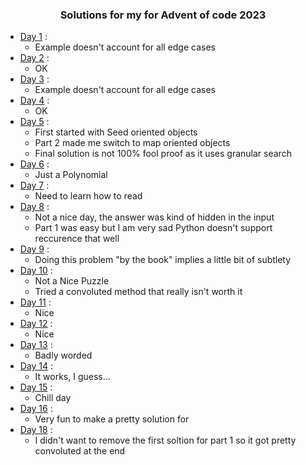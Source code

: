 <h3 align="center">Solutions for my for Advent of code 2023</h3>

- [Day 1](https://github.com/ctessierpiart/AdventOfCode-2023/blob/main/Day01/Solve.py) : 
    - Example doesn't account for all edge cases
- [Day 2](https://github.com/ctessierpiart/AdventOfCode-2023/blob/main/Day02/Solve.py) :
    - OK
- [Day 3](https://github.com/ctessierpiart/AdventOfCode-2023/blob/main/Day03/Solve.py) :
    - Example doesn't account for all edge cases
- [Day 4](https://github.com/ctessierpiart/AdventOfCode-2023/blob/main/Day04/Solve.py) :
    - OK
- [Day 5](https://github.com/ctessierpiart/AdventOfCode-2023/blob/main/Day05/Solve.py) :
    - First started with Seed oriented objects
    - Part 2 made me switch to map oriented objects
    - Final solution is not 100% fool proof as it uses granular search
- [Day 6](https://github.com/ctessierpiart/AdventOfCode-2023/blob/main/Day06/Solve.py) :
    - Just a Polynomial
- [Day 7](https://github.com/ctessierpiart/AdventOfCode-2023/blob/main/Day07/Solve.py) :
    - Need to learn how to read
- [Day 8](https://github.com/ctessierpiart/AdventOfCode-2023/blob/main/Day08/Solve.py) :
    - Not a nice day, the answer was kind of hidden in the input
    - Part 1 was easy but I am very sad Python doesn't support reccurence that well
- [Day 9](https://github.com/ctessierpiart/AdventOfCode-2023/blob/main/Day09/Solve.py) :
    - Doing this problem "by the book" implies a little bit of subtlety
- [Day 10](https://github.com/ctessierpiart/AdventOfCode-2023/blob/main/Day10/Solve.py) :
    - Not a Nice Puzzle
    - Tried a convoluted method that really isn't worth it
- [Day 11](https://github.com/ctessierpiart/AdventOfCode-2023/blob/main/Day11/Solve.py) :
    - Nice
- [Day 12](https://github.com/ctessierpiart/AdventOfCode-2023/blob/main/Day12/Solve.py) :
    - Nice
- [Day 13](https://github.com/ctessierpiart/AdventOfCode-2023/blob/main/Day13/Solve.py) :
    - Badly worded 
- [Day 14](https://github.com/ctessierpiart/AdventOfCode-2023/blob/main/Day14/Solve.py) :
    - It works, I guess...
- [Day 15](https://github.com/ctessierpiart/AdventOfCode-2023/blob/main/Day15/Solve.py) :
    - Chill day
- [Day 16](https://github.com/ctessierpiart/AdventOfCode-2023/blob/main/Day16/Solve.py) :
    - Very fun to make a pretty solution for
- [Day 18](https://github.com/ctessierpiart/AdventOfCode-2023/blob/main/Day18/Solve.py) :
    - I didn't want to remove the first soltion for part 1 so it got pretty convoluted at the end